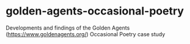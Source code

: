 # golden-agents-occasional-poetry
Developments and findings of the Golden Agents (https://www.goldenagents.org/) Occasional Poetry case study
